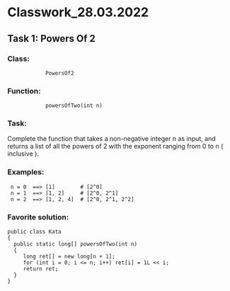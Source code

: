 # Classwork_28.03.2022

## **Task 1: Powers Of 2**

### **Class:** 
                PowersOf2
### **Function:**   
                powersOfTwo(int n) 

### **Task:**

Complete the function that takes a non-negative integer n as input, 
and returns a list of all the powers of 2 with the exponent ranging from 0 to n ( inclusive ).

### **Examples:**


     n = 0  ==> [1]        # [2^0]
     n = 1  ==> [1, 2]     # [2^0, 2^1]
     n = 2  ==> [1, 2, 4]  # [2^0, 2^1, 2^2]


### **Favorite solution:**


    public class Kata 
    {
      public static long[] powersOfTwo(int n) 
      {
         long ret[] = new long[n + 1];
         for (int i = 0; i <= n; i++) ret[i] = 1L << i;
         return ret;
      }
    }

